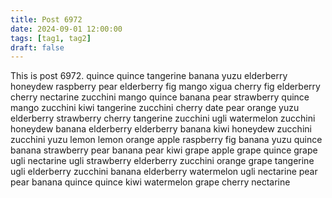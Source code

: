 ```yaml
---
title: Post 6972
date: 2024-09-01 12:00:00
tags: [tag1, tag2]
draft: false
---
```

This is post 6972.
quince
quince
tangerine
banana
yuzu
elderberry
honeydew
raspberry
pear
elderberry
fig
mango
xigua
cherry
fig
elderberry
cherry
nectarine
zucchini
mango
quince
banana
pear
strawberry
quince
mango
zucchini
kiwi
tangerine
zucchini
cherry
date
pear
orange
yuzu
elderberry
strawberry
cherry
tangerine
zucchini
ugli
watermelon
zucchini
honeydew
banana
elderberry
elderberry
banana
kiwi
honeydew
zucchini
zucchini
yuzu
lemon
lemon
orange
apple
raspberry
fig
banana
yuzu
quince
banana
strawberry
pear
banana
pear
kiwi
grape
apple
grape
quince
grape
ugli
nectarine
ugli
strawberry
elderberry
zucchini
orange
grape
tangerine
ugli
elderberry
zucchini
banana
elderberry
watermelon
ugli
nectarine
pear
pear
banana
quince
quince
kiwi
watermelon
grape
cherry
nectarine
